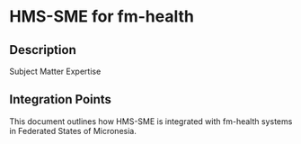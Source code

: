 # HMS-SME for fm-health

## Description

Subject Matter Expertise

## Integration Points

This document outlines how HMS-SME is integrated with fm-health systems in Federated States of Micronesia.
